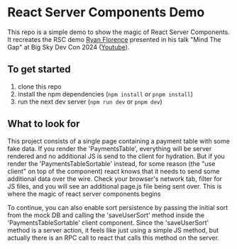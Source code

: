 # React Server Components Demo

This repo is a simple demo to show the magic of React Server Components. It recreates the RSC demo [Ryan Florence](https://x.com/ryanflorence) presented in his talk "Mind The Gap" at Big Sky Dev Con 2024 ([Youtube](https://www.youtube.com/watch?v=zqhE-CepH2g&t=1549s)).

## To get started

1. clone this repo
2. install the npm dependencies (`npm install` or `pnpm install`)
3. run the next dev server (`npm run dev` or `pnpm dev`)

## What to look for

This project consists of a single page containing a payment table with some fake data. If you render the 'PaymentsTable', everything will be server rendered and no additional JS is send to the client for hydration. But if you render the 'PaymentsTableSortable' instead, for some reason (the "use client" on top of the component) react knows that it needs to send some additional data over the wire. Check your browser's network tab, filter for JS files, and you will see an additional page.js file being sent over. This is where the magic of react server components begins

To continue, you can also enable sort persistence by passing the initial sort from the mock DB and calling the 'saveUserSort' method inside the 'PaymentsTableSortable' client component. Since the 'saveUserSort' method is a server action, it feels like just using a simple JS method, but actually there is an RPC call to react that calls this method on the server. 
